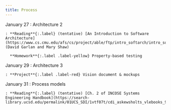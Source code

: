 ```yaml
---
title: Process
---
```


January 27
: Architecture 2

    : **Reading**{:.label} (tentative) [An Introduction to Software Architecture](https://www.cs.cmu.edu/afs/cs/project/able/ftp/intro_softarch/intro_softarch.pdf) (David Garlan and Mary Shaw)

      **Homework**{:.label .label-yellow} Property-based testing

January 29
: Architecture 3

    : **Project**{:.label .label-red} Vision document & mockups

January 31
: Process models

    : **Reading**{:.label} (tentative) [Ch. 2 of INCOSE Systems Engineering Handbook](https://search-library.ucsd.edu/permalink/01UCS_SDI/1vtf07t/cdi_askewsholts_vlebooks_9781119814313)
